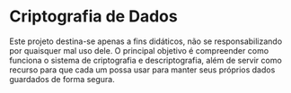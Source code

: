 # Criptografia de Dados
Este projeto destina-se apenas a fins didáticos, não se responsabilizando por quaisquer mal uso dele.
O principal objetivo é compreender como funciona o sistema de criptografia e descriptografia, além de servir como recurso
para que cada um possa usar para manter seus próprios dados guardados de forma segura.


